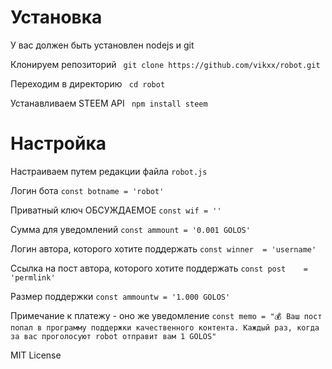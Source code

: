 
# Установка
У вас должен быть установлен nodejs и git

 Клонируем репозиторий
` git clone https://github.com/vikxx/robot.git`

 Переходим в директорию
` cd robot`

 Устанавливаем STEEM API
` npm install steem`

# Настройка
Настраиваем путем редакции файла `robot.js`

Логин бота
`const botname = 'robot'`

Приватный ключ ОБСУЖДАЕМОЕ 
`const wif = ''`

Сумма для уведомлений
`const ammount = '0.001 GOLOS'`

Логин автора, которого хотите поддержать
`const winner  = 'username'`

Ссылка на пост автора, которого хотите поддержать
`const post    = 'permlink'`

Размер поддержки
`const ammountw = '1.000 GOLOS'`

Примечание к платежу - оно же уведомление
`const memo = "💰 Ваш пост попал в программу поддержки качественного контента. Каждый раз, когда за вас проголосуют robot отправит вам 1 GOLOS"`



MIT License
